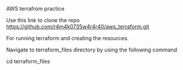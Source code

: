 AWS terrafrom practice

Use this link to clone the repo https://github.com/r4m4k0735w4r4r40/aws_terraform.git

For running terraform and creating the resources.

Navigate to terraform_files directory by using the following command

cd terraform_files

